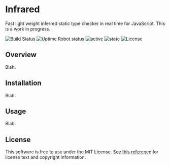 Infrared
========

Fast light weight inferred static type checker in real time for JavaScript. This is a work in progress.

<!-- These badges aren't configured -->
[![Build Status](https://travis-ci.org/nickzuber/infrared.svg?branch=master)]()
[![Uptime Robot status](https://img.shields.io/uptimerobot/status/m778918918-3e92c097147760ee39d02d36.svg)]()
[![active](https://img.shields.io/badge/project-active-brightgreen.svg)]()
[![state](https://img.shields.io/badge/state-work%20in%20progress-yellow.svg)]()
[![License](https://img.shields.io/badge/license-MIT%20Licence-blue.svg)]()


Overview
--------

Blah.

Installation
------------

Blah.

Usage
-----

Blah.

License
-------

This software is free to use under the MIT License. See [this reference](https://opensource.org/licenses/MIT) for license text and copyright information.
